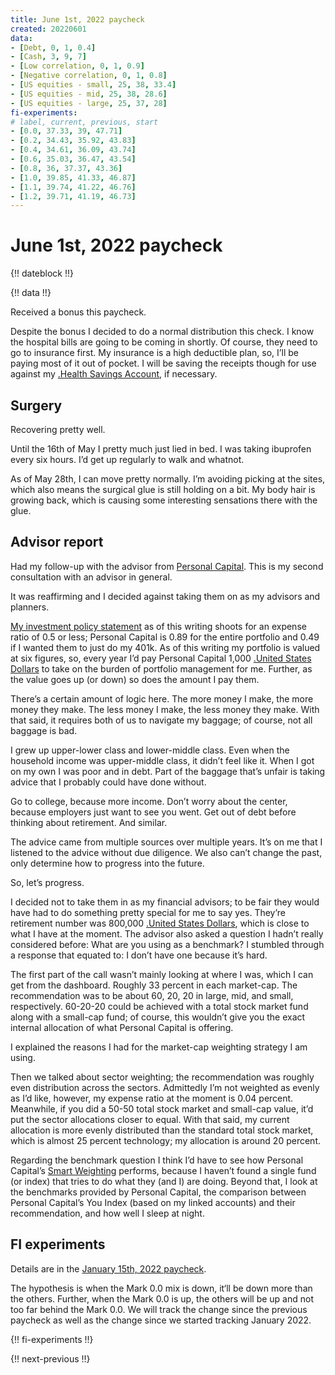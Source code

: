 ```yaml
---
title: June 1st, 2022 paycheck
created: 20220601
data:
- [Debt, 0, 1, 0.4]
- [Cash, 3, 9, 7]
- [Low correlation, 0, 1, 0.9]
- [Negative correlation, 0, 1, 0.8]
- [US equities - small, 25, 38, 33.4]
- [US equities - mid, 25, 38, 28.6]
- [US equities - large, 25, 37, 28]
fi-experiments:
# label, current, previous, start
- [0.0, 37.33, 39, 47.71]
- [0.2, 34.43, 35.92, 43.83]
- [0.4, 34.61, 36.09, 43.74]
- [0.6, 35.03, 36.47, 43.54]
- [0.8, 36, 37.37, 43.36]
- [1.0, 39.85, 41.33, 46.87]
- [1.1, 39.74, 41.22, 46.76]
- [1.2, 39.71, 41.19, 46.73]
---
```


# June 1st, 2022 paycheck

{!! dateblock !!}

{!! data !!}

Received a bonus this paycheck. 

Despite the bonus I decided to do a normal distribution this check. I know the hospital bills are going to be coming in shortly. Of course, they need to go to insurance first. My insurance is a high deductible plan, so, I’ll be paying most of it out of pocket. I will be saving the receipts though for use against my [.Health Savings Account](HSA), if necessary. 

## Surgery

Recovering pretty well. 

Until the 16th of May I pretty much just lied in bed. I was taking ibuprofen every six hours. I’d get up regularly to walk and whatnot.

As of May 28th, I can move pretty normally. I’m avoiding picking at the sites, which also means the surgical glue is still holding on a bit. My body hair is growing back, which is causing some interesting sensations there with the glue.

## Advisor report 

Had my follow-up with the advisor from [Personal Capital](https://www.personalcapital.com). This is my second consultation with an advisor in general. 

It was reaffirming and I decided against taking them on as my advisors and planners.

[My investment policy statement](/experiences/finances/investment-policy/) as of this writing shoots for an expense ratio of 0.5 or less; Personal Capital is 0.89 for the entire portfolio and 0.49 if I wanted them to just do my 401k. As of this writing my portfolio is valued at six figures, so, every year I’d pay Personal Capital 1,000 [.United States Dollars](USD) to take on the burden of portfolio management for me. Further, as the value goes up (or down) so does the amount I pay them.

There’s a certain amount of logic here. The more money I make, the more money they make. The less money I make, the less money they make. With that said, it requires both of us to navigate my baggage; of course, not all baggage is bad.

I grew up upper-lower class and lower-middle class. Even when the household income was upper-middle class, it didn’t feel like it. When I got on my own I was poor and in debt. Part of the baggage that’s unfair is taking advice that I probably could have done without.

Go to college, because more income. Don’t worry about the center, because employers just want to see you went. Get out of debt before thinking about retirement. And similar.

The advice came from multiple sources over multiple years. It’s on me that I listened to the advice without due diligence. We also can’t change the past, only determine how to progress into the future.

So, let’s progress.









I decided not to take them in as my financial advisors; to be fair they would have had to do something pretty special for me to say yes. They’re retirement number was 800,000 [.United States Dollars](USD), which is close to what I have at the moment. The advisor also asked a question I hadn’t really considered before: What are you using as a benchmark? I stumbled through a response that equated to: I don’t have one because it’s hard.

The first part of the call wasn’t mainly looking at where I was, which I can get from the dashboard. Roughly 33 percent in each market-cap. The recommendation was to be about 60, 20, 20 in large, mid, and small, respectively. 60-20-20 could be achieved with a total stock market fund along with a small-cap fund; of course, this wouldn’t give you the exact internal allocation of what Personal Capital is offering.

I explained the reasons I had for the market-cap weighting strategy I am using.

Then we talked about sector weighting; the recommendation was roughly even distribution across the sectors. Admittedly I’m not weighted as evenly as I’d like, however, my expense ratio at the moment is 0.04 percent. Meanwhile, if you did a 50-50 total stock market and small-cap value, it’d put the sector allocations closer to equal. With that said, my current allocation is more evenly distributed than the standard total stock market, which is almost 25 percent technology; my allocation is around 20 percent.

Regarding the benchmark question I think I’d have to see how Personal Capital’s [Smart Weighting](https://www.personalcapital.com/wealth-management/smart-weighting) performs, because I haven’t found a single fund (or index) that tries to do what they (and I) are doing. Beyond that, I look at the benchmarks provided by Personal Capital, the comparison between Personal Capital’s You Index (based on my linked accounts) and their recommendation, and how well I sleep at night.

## FI experiments 

Details are in the [January 15th, 2022 paycheck](https://joshbruce.com/finances/building-wealth-paycheck-to-paycheck/20220115/#fi-experiments).

The hypothesis is when the Mark 0.0 mix is down, it‘ll be down more than the others. Further, when the Mark 0.0 is up, the others will be up and not too far behind the Mark 0.0. We will track the change since the previous paycheck as well as the change since we started tracking January 2022.

{!! fi-experiments !!}

{!! next-previous !!}

